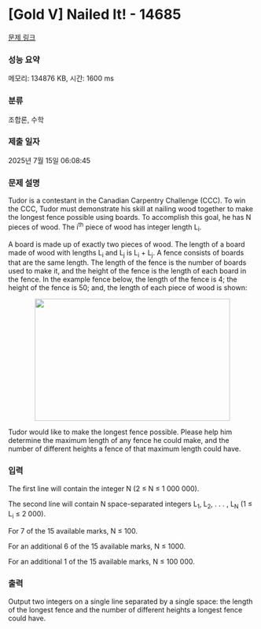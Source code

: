 # [Gold V] Nailed It! - 14685 

[문제 링크](https://www.acmicpc.net/problem/14685) 

### 성능 요약

메모리: 134876 KB, 시간: 1600 ms

### 분류

조합론, 수학

### 제출 일자

2025년 7월 15일 06:08:45

### 문제 설명

<p>Tudor is a contestant in the Canadian Carpentry Challenge (CCC). To win the CCC, Tudor must demonstrate his skill at nailing wood together to make the longest fence possible using boards. To accomplish this goal, he has N pieces of wood. The i<sup>th</sup> piece of wood has integer length L<sub>i</sub>.</p>

<p>A board is made up of exactly two pieces of wood. The length of a board made of wood with lengths L<sub>i</sub> and L<sub>j</sub> is L<sub>i</sub> + L<sub>j</sub>. A fence consists of boards that are the same length. The length of the fence is the number of boards used to make it, and the height of the fence is the length of each board in the fence. In the example fence below, the length of the fence is 4; the height of the fence is 50; and, the length of each piece of wood is shown:</p>

<p style="text-align: center;"><img alt="" src="https://onlinejudgeimages.s3-ap-northeast-1.amazonaws.com/problem/14685/1.png" style="height:248px; width:397px"></p>

<p>Tudor would like to make the longest fence possible. Please help him determine the maximum length of any fence he could make, and the number of different heights a fence of that maximum length could have.</p>

### 입력 

 <p>The first line will contain the integer N (2 ≤ N ≤ 1 000 000).</p>

<p>The second line will contain N space-separated integers L<sub>1</sub>, L<sub>2</sub>, . . . , L<sub>N</sub> (1 ≤ L<sub>i</sub> ≤ 2 000).</p>

<p>For 7 of the 15 available marks, N ≤ 100.</p>

<p>For an additional 6 of the 15 available marks, N ≤ 1000.</p>

<p>For an additional 1 of the 15 available marks, N ≤ 100 000.</p>

### 출력 

 <p>Output two integers on a single line separated by a single space: the length of the longest fence and the number of different heights a longest fence could have.</p>

